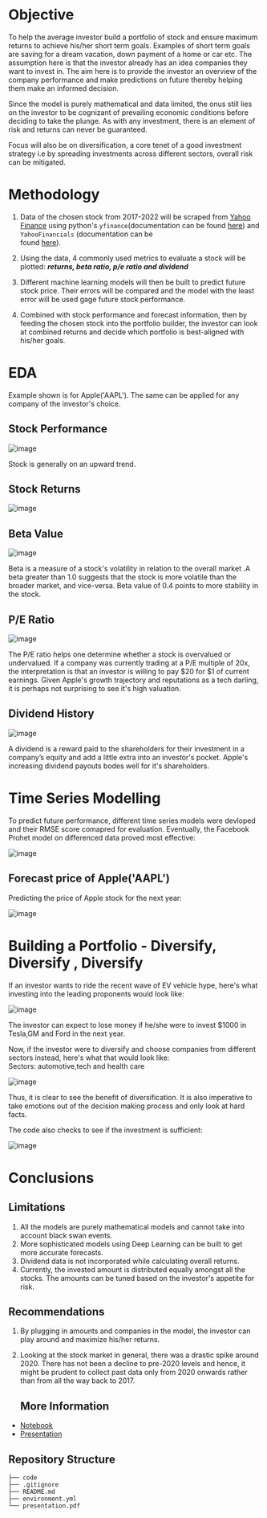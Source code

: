 # Objective

To help the average investor build a portfolio of stock and ensure maximum returns to achieve his/her short term goals. Examples of short term goals are saving for a dream vacation, down payment of a home or car etc. 
The assumption here is that the investor already has an idea companies they want to invest in. The aim here is to  provide the investor an overview of the company performance and make predictions on future thereby helping them make an informed decision. 

Since the model is purely mathematical and data limited, the onus still lies on the investor to be cognizant of prevailing economic conditions before deciding to take the plunge. As with any investment, there is an element of risk and returns can never be guaranteed.

Focus will also be on diversification, a core tenet of a good investment strategy i.e by spreading investments across different sectors, overall risk can be mitigated.

# Methodology

1. Data of the chosen stock from 2017-2022 will be scraped from [Yahoo Finance](https://finance.yahoo.com/)  using python's  `yfinance`(documentation can be found [here](https://aroussi.com/post/python-yahoo-finance)) and `YahooFinancials` (documentation can be    
  found [here](https://pypi.org/project/yahoofinancials/)).

2. Using the data, 4 commonly used metrics to evaluate a stock will be plotted: ***returns, beta ratio, p/e ratio and dividend***

3. Different machine learning models will then be built to predict future stock price. Their errors will be compared and the model with the least error will be used gage future stock performance. 

4. Combined with stock performance and forecast information, then by feeding the chosen stock into the portfolio builder, the investor can look at combined returns and decide which portfolio is best-aligned with his/her goals.

# EDA

Example shown is for Apple('AAPL'). The same can be applied for any company of the investor's choice.

## Stock Performance

![image](https://user-images.githubusercontent.com/108379254/232229357-bbf214bf-d2fa-4d66-a39f-4dba5a51ab96.png)

Stock is generally on an upward trend.

## Stock Returns

![image](https://user-images.githubusercontent.com/108379254/232229391-1e4d4396-3d5d-4140-ad45-8efd7a1cfbcb.png)

## Beta Value

![image](https://user-images.githubusercontent.com/108379254/232229415-590cc491-1090-4a1a-9f7f-9c0ed61cba72.png)

Beta is a measure of a stock's volatility in relation to the overall market .A beta greater than 1.0 suggests that the stock is more volatile than the broader market, and vice-versa.
Beta value of 0.4 points to more stability in the stock.

## P/E Ratio

![image](https://user-images.githubusercontent.com/108379254/232229436-f909a1bf-47f2-4709-99b2-48fc6054647d.png)

The P/E ratio helps one determine whether a stock is overvalued or undervalued. If a company was currently trading at a P/E multiple of 20x, the interpretation is that an investor is willing to pay $20 for $1 of current earnings. 
Given Apple's growth trajectory and reputations as a tech darling, it is perhaps not surprising to see it's high valuation.  

## Dividend History

![image](https://user-images.githubusercontent.com/108379254/232229457-5ac85d88-23f9-40b0-a0f7-ed965bff4f36.png)

A dividend is a reward paid to the shareholders for their investment in a company’s equity and add a little extra into an investor's pocket. Apple's increasing dividend payouts bodes well for it's shareholders.

# Time Series Modelling

To predict future performance, different time series models were devloped and their RMSE score comapred for evaluation. Eventually, the 
Facebook Prohet model on differenced data proved most effective:

![image](https://user-images.githubusercontent.com/108379254/232229507-ab0b77b8-5c77-4c0a-bd27-c66367cd0608.png)

## Forecast price of Apple('AAPL')
Predicting the price of Apple stock for the next year:

![image](https://user-images.githubusercontent.com/108379254/232229544-be67df58-0628-4692-835b-2994398a571e.png)


# Building a Portfolio - Diversify, Diversify , Diversify
If an investor wants to ride the recent wave of EV vehicle hype, here's what investing into the leading proponents would look like:

![image](https://user-images.githubusercontent.com/108379254/232229573-5ccce38b-364c-4116-9987-fa94f91d4623.png)

The investor can expect to lose money if he/she were to invest $1000 in Tesla,GM and Ford in the next year.

Now, if the investor were to diversify and choose companies from different sectors instead, here's what that would look like:  
Sectors: automotive,tech and health care

![image](https://user-images.githubusercontent.com/108379254/232229602-47e2020c-abf5-4d8c-b2fb-9b64fa75524c.png)

Thus, it is clear to see the benefit of diversification.
It is also imperative to take emotions out of the decision making process and only look at hard facts.

The code also checks to see if the investment is sufficient:

![image](https://user-images.githubusercontent.com/108379254/232229697-e5a57c45-bcaa-4c9b-8829-63bb676873f7.png)

# Conclusions

## Limitations

1. All the models are purely mathematical models and cannot take into account black swan events.
2. More sophisticated models using Deep Learning can be built to get more accurate forecasts.
3. Dividend data is not incorporated while calculating overall returns.
4. Currently, the invested amount is distributed equally amongst all the stocks.
   The amounts can be tuned based on the investor's appetite for risk.
   
 ## Recommendations
 
 1. By plugging in amounts and companies in the model, the investor can play around and maximize his/her returns.

2. Looking at the stock market in general, there was a drastic spike around 2020.
   There has not been a decline to pre-2020 levels and hence, it might be prudent to collect past data only
   from 2020 onwards rather than from all the way back to 2017.
   
   ## More Information
 - [Notebook](notebook.ipynb)
 - [Presentation](presentation.pdf)

## Repository Structure

```
├── code
├── .gitignore
├── README.md
├── environment.yml 
└── presentation.pdf
